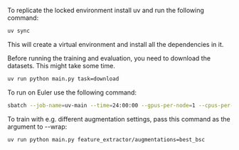 To replicate the locked environment install uv and run the following command:

```bash
uv sync
```

This will create a virtual environment and install all the dependencies in it.

Before running the training and evaluation, you need to download the datasets. This might take some time.

```bash
uv run python main.py task=download
```

To run on Euler use the following command:

```bash
sbatch --job-name=uv-main --time=24:00:00 --gpus-per-node=1 --cpus-per-task=1 --mem-per-cpu=32G --output=uv-main-%j.out --wrap="uv run python main.py"
```

To train with e.g. different augmentation settings, pass this command as the argument to --wrap:

```bash
uv run python main.py feature_extractor/augmentations=best_bsc
```